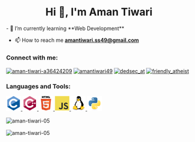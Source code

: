 <h1 align="center">Hi 👋, I'm Aman Tiwari</h1>
- 🌱 I’m currently learning **Web Development**

- 📫 How to reach me **amantiwari.ss49@gmail.com**

<h3 align="left">Connect with me:</h3>
<p align="left">
<a href="https://linkedin.com/in/aman-tiwari-a36424209" target="blank"><img align="center" src="https://raw.githubusercontent.com/rahuldkjain/github-profile-readme-generator/master/src/images/icons/Social/linked-in-alt.svg" alt="aman-tiwari-a36424209" height="30" width="40" /></a>
<a href="https://kaggle.com/amantiwari49" target="blank"><img align="center" src="https://raw.githubusercontent.com/rahuldkjain/github-profile-readme-generator/master/src/images/icons/Social/kaggle.svg" alt="amantiwari49" height="30" width="40" /></a>
<a href="https://www.codechef.com/users/dedsec_at" target="blank"><img align="center" src="https://cdn.jsdelivr.net/npm/simple-icons@3.1.0/icons/codechef.svg" alt="dedsec_at" height="30" width="40" /></a>
<a href="https://www.hackerrank.com/friendly_atheist" target="blank"><img align="center" src="https://raw.githubusercontent.com/rahuldkjain/github-profile-readme-generator/master/src/images/icons/Social/hackerrank.svg" alt="friendly_atheist" height="30" width="40" /></a>
</p>

<h3 align="left">Languages and Tools:</h3>
<p align="left"> <a href="https://www.cprogramming.com/" target="_blank"> <img src="https://raw.githubusercontent.com/devicons/devicon/master/icons/c/c-original.svg" alt="c" width="40" height="40"/> </a> <a href="https://www.w3schools.com/cpp/" target="_blank"> <img src="https://raw.githubusercontent.com/devicons/devicon/master/icons/cplusplus/cplusplus-original.svg" alt="cplusplus" width="40" height="40"/> </a> <a href="https://www.w3.org/html/" target="_blank"> <img src="https://raw.githubusercontent.com/devicons/devicon/master/icons/html5/html5-original-wordmark.svg" alt="html5" width="40" height="40"/> </a> <a href="https://developer.mozilla.org/en-US/docs/Web/JavaScript" target="_blank"> <img src="https://raw.githubusercontent.com/devicons/devicon/master/icons/javascript/javascript-original.svg" alt="javascript" width="40" height="40"/> </a> <a href="https://www.linux.org/" target="_blank"> <img src="https://raw.githubusercontent.com/devicons/devicon/master/icons/linux/linux-original.svg" alt="linux" width="40" height="40"/> </a> <a href="https://www.python.org" target="_blank"> <img src="https://raw.githubusercontent.com/devicons/devicon/master/icons/python/python-original.svg" alt="python" width="40" height="40"/> </a> </p>

<p><img align="center" src="https://github-readme-stats.vercel.app/api/top-langs?username=aman-tiwari-05&show_icons=true&locale=en&layout=compact" alt="aman-tiwari-05" /></p>

<p><img align="center" src="https://github-readme-streak-stats.herokuapp.com/?user=aman-tiwari-05&" alt="aman-tiwari-05" /></p>

